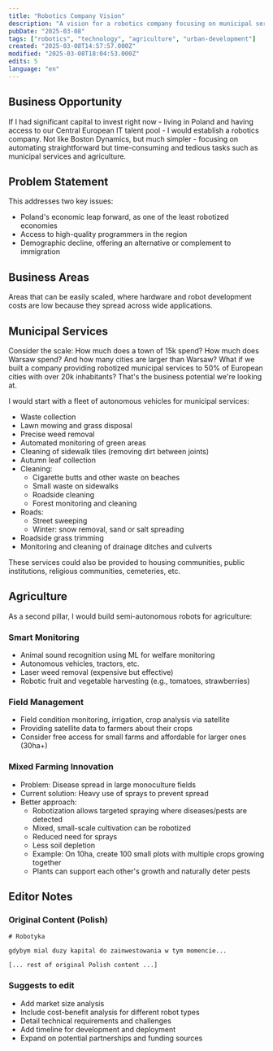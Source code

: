 ```yaml
---
title: "Robotics Company Vision"
description: "A vision for a robotics company focusing on municipal services and agriculture automation in Central Europe"
pubDate: "2025-03-08"
tags: ["robotics", "technology", "agriculture", "urban-development"]
created: "2025-03-08T14:57:57.000Z"
modified: "2025-03-08T18:04:53.000Z"
edits: 5
language: "en"
---
```


## Business Opportunity

If I had significant capital to invest right now - living in Poland and having access to our Central European IT talent pool - I would establish a robotics company. Not like Boston Dynamics, but much simpler - focusing on automating straightforward but time-consuming and tedious tasks such as municipal services and agriculture.

## Problem Statement

This addresses two key issues:
- Poland's economic leap forward, as one of the least robotized economies
- Access to high-quality programmers in the region
- Demographic decline, offering an alternative or complement to immigration

## Business Areas

Areas that can be easily scaled, where hardware and robot development costs are low because they spread across wide applications.

## Municipal Services

Consider the scale: How much does a town of 15k spend? How much does Warsaw spend? And how many cities are larger than Warsaw? What if we built a company providing robotized municipal services to 50% of European cities with over 20k inhabitants? That's the business potential we're looking at.

I would start with a fleet of autonomous vehicles for municipal services:
- Waste collection
- Lawn mowing and grass disposal
- Precise weed removal
- Automated monitoring of green areas
- Cleaning of sidewalk tiles (removing dirt between joints)
- Autumn leaf collection
- Cleaning:
  - Cigarette butts and other waste on beaches
  - Small waste on sidewalks
  - Roadside cleaning
  - Forest monitoring and cleaning
- Roads:
  - Street sweeping
  - Winter: snow removal, sand or salt spreading
- Roadside grass trimming
- Monitoring and cleaning of drainage ditches and culverts

These services could also be provided to housing communities, public institutions, religious communities, cemeteries, etc.

## Agriculture

As a second pillar, I would build semi-autonomous robots for agriculture:

### Smart Monitoring
- Animal sound recognition using ML for welfare monitoring
- Autonomous vehicles, tractors, etc.
- Laser weed removal (expensive but effective)
- Robotic fruit and vegetable harvesting (e.g., tomatoes, strawberries)

### Field Management
- Field condition monitoring, irrigation, crop analysis via satellite
- Providing satellite data to farmers about their crops
- Consider free access for small farms and affordable for larger ones (30ha+)

### Mixed Farming Innovation
- Problem: Disease spread in large monoculture fields
- Current solution: Heavy use of sprays to prevent spread
- Better approach:
  - Robotization allows targeted spraying where diseases/pests are detected
  - Mixed, small-scale cultivation can be robotized
  - Reduced need for sprays
  - Less soil depletion
  - Example: On 10ha, create 100 small plots with multiple crops growing together
  - Plants can support each other's growth and naturally deter pests

## Editor Notes

### Original Content (Polish)
```
# Robotyka

gdybym mial duzy kapital do zainwestowania w tym momencie...

[... rest of original Polish content ...]
```

### Suggests to edit
- Add market size analysis
- Include cost-benefit analysis for different robot types
- Detail technical requirements and challenges
- Add timeline for development and deployment
- Expand on potential partnerships and funding sources 